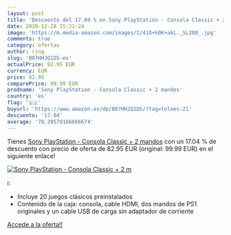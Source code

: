 ```yaml
---
layout: post
title: 'Descuento del 17.04 % en Sony PlayStation - Consola Classic + 2 m'
date: 2020-12-28 15:21:24
image: 'https://m.media-amazon.com/images/I/41O+k0K+akL._SL200_.jpg'
comments: true
category: ofertas
author: ring
slug: 'B07HHJQ1D5-es'
actualPrice: 82.95 EUR
currency: EUR
price: 82.95
comparePrice: 99.99 EUR
prodname: 'Sony PlayStation - Consola Classic + 2 mandos'
country: 'es'
flag: '🇪🇸'
buyurl: 'https://www.amazon.es/dp/B07HHJQ1D5/?tag=tolees-21'
descuento: '17.04'
average: '78.20579166666674'
---
```


Tienes [Sony PlayStation - Consola Classic + 2 mandos](https://www.amazon.es/dp/B07HHJQ1D5/?tag=tolees-21) con un 17.04 % de descuento con precio de oferta de 82.95 EUR (original: 99.99 EUR) en el siguiente enlace!

[![Sony PlayStation - Consola Classic + 2 m](https://m.media-amazon.com/images/I/41O+k0K+akL._SL200_.jpg)](https://www.amazon.es/dp/B07HHJQ1D5/?tag=tolees-21)

ℹ️:

- Incluye 20 juegos clásicos preinstalados
- Contenido de la caja: consola, cable HDMI, dos mandos de PS1 originales y un cable USB de carga sin adaptador de corriente

[Accede a la oferta!!](https://www.amazon.es/dp/B07HHJQ1D5/?tag=tolees-21)
